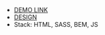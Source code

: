   - [DEMO LINK](https://myroslav-diiak.github.io/<repo_name>/)
  - [DESIGN](https://www.figma.com/file/Ic3SlZjkATYaS7uTifZAIk/BIKE?t=aHxeG3jbKrtJSiPy-0)
  - Stack: HTML, SASS, BEM, JS
